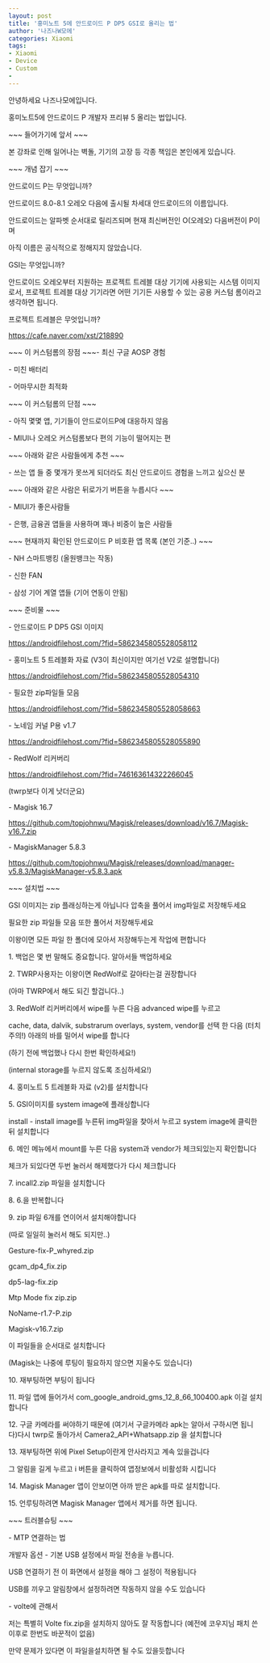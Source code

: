 ```yaml
---
layout: post
title: '홍미노트 5에 안드로이드 P DP5 GSI로 올리는 법'
author: '나즈나W모에'
categories: Xiaomi
tags:
- Xiaomi
- Device
- Custom
- 
---
```



<script> location.href='https://cafe.naver.com/develoid/813312' ; </script>

<p>안녕하세요 나즈나모에입니다.</p>
<p>홍미노트5에 안드로이드 P 개발자 프리뷰 5 올리는 법입니다.</p>
<p>~~~ 들어가기에 앞서 ~~~</p>
<p>본 강좌로 인해 일어나는 벽돌, 기기의 고장 등 각종 책임은 본인에게 있습니다.</p>
<p>~~~ 개념 잡기 ~~~</p>
<p>안드로이드 P는 무엇입니까?</p>
<p>안드로이드 8.0-8.1 오레오 다음에 출시될 차세대 안드로이드의 이름입니다.</p>
<p>안드로이드는 알파벳 순서대로 릴리즈되며 현재 최신버전인 O(오레오) 다음버전이 P이며</p>
<p>아직 이름은 공식적으로 정해지지 않았습니다.</p>
<p>GSI는 무엇입니까?</p>
<p>안드로이드 오레오부터 지원하는 프로젝트 트레블 대상 기기에 사용되는 시스템 이미지로서, 프로젝트 트레블 대상 기기라면 어떤 기기든 사용할 수 있는 공용 커스텀 롬이라고 생각하면 됩니다.</p>
<p></p>
<p>프로젝트 트레블은 무엇입니까?</p>
<p><a href="https://cafe.naver.com/xst/218890">https://cafe.naver.com/xst/218890</a></p>
<p>~~~ 이 커스텀롬의 장점 ~~~- 최신 구글 AOSP 경험</p>
<p>- 미친 배터리</p>
<p>- 어마무시한 최적화</p>
<p>~~~ 이 커스텀롬의 단점 ~~~</p>
<p>- 아직 몇몇 앱, 기기들이 안드로이드P에 대응하지 않음</p>
<p>- MIUI나 오레오 커스텀롬보다 편의 기능이 떨어지는 편</p>
<p>~~~ 아래와 같은 사람들에게 추천 ~~~</p>
<p>- 쓰는 앱 들 중 몇개가 못쓰게 되더라도 최신 안드로이드 경험을 느끼고 싶으신 분</p>
<p>~~~ 아래와 같은 사람은 뒤로가기 버튼을 누릅시다 ~~~</p>
<p>- MIUI가 좋은사람들</p>
<p>- 은행, 금융권 앱들을 사용하며 꽤나 비중이 높은 사람들</p>
<p></p>
<p>~~~ 현재까지 확인된 안드로이드 P 비호환 앱 목록 (본인 기준..) ~~~</p>
<p>- NH 스마트뱅킹 (올원뱅크는 작동)</p>
<p>- 신한 FAN</p>
<p>- 삼성 기어 계열 앱들 (기어 연동이 안됨)</p>
<p>~~~ 준비물 ~~~</p>
<p>- 안드로이드 P DP5 GSI 이미지</p>
<p><a href="https://androidfilehost.com/?fid=5862345805528058112">https://androidfilehost.com/?fid=5862345805528058112</a></p>
<p>- 홍미노트 5 트레블화 자료 (V3이 최신이지만 여기선 V2로 설명합니다)</p>
<p><a href="https://androidfilehost.com/?fid=5862345805528054310">https://androidfilehost.com/?fid=5862345805528054310</a></p>
<p>- 필요한 zip파일들 모음</p>
<p><a href="https://androidfilehost.com/?fid=5862345805528058663">https://androidfilehost.com/?fid=5862345805528058663</a></p>
<p>- 노네임 커널 P용 v1.7</p>
<p><a href="https://androidfilehost.com/?fid=5862345805528055890">https://androidfilehost.com/?fid=5862345805528055890</a></p>
<p>- RedWolf 리커버리 </p>
<p><a href="https://androidfilehost.com/?fid=746163614322266045">https://androidfilehost.com/?fid=746163614322266045</a></p>
<p>(twrp보다 이게 낫더군요)</p>
<p>- Magisk 16.7</p>
<p><a href="https://github.com/topjohnwu/Magisk/releases/download/v16.7/Magisk-v16.7.zip">https://github.com/topjohnwu/Magisk/releases/download/v16.7/Magisk-v16.7.zip</a></p>
<p>- MagiskManager 5.8.3</p>
<p><a href="https://github.com/topjohnwu/Magisk/releases/download/manager-v5.8.3/MagiskManager-v5.8.3.apk">https://github.com/topjohnwu/Magisk/releases/download/manager-v5.8.3/MagiskManager-v5.8.3.apk</a></p>
<p>~~~ 설치법 ~~~</p>
<p>GSI 이미지는 zip 플래싱하는게 아닙니다 압축을 풀어서 img파일로 저장해두세요</p>
<p>필요한 zip 파일들 모음 또한 풀어서 저장해두세요</p>
<p>이왕이면 모든 파일 한 폴더에 모아서 저장해두는게 작업에 편합니다</p>
<p></p>
<p>1. 백업은 몇 번 말해도 중요합니다. 알아서들 백업하세요</p>
<p>2. TWRP사용자는 이왕이면 RedWolf로 갈아타는걸 권장합니다</p>
<p>(아마 TWRP에서 해도 되긴 할겁니다..)</p>
<p>3. RedWolf 리커버리에서 wipe를 누른 다음 advanced wipe를 누르고</p>
<p>cache, data, dalvik, substrarum overlays, system, vendor를 선택 한 다음 (터치 주의!) 아래의 바를 밀어서 wipe를 합니다</p>
<p>(하기 전에 백업했나 다시 한번 확인하세요!)</p>
<p>(internal storage를 누르지 않도록 조심하세요!)</p>
<p>4. 홍미노트 5 트레블화 자료 (v2)를 설치합니다</p>
<p>5. GSI이미지를 system image에 플래싱합니다</p>
<p>install - install image를 누른뒤 img파일을 찾아서 누르고 system image에 클릭한 뒤 설치합니다</p>
<p>6. 메인 메뉴에서 mount를 누른 다음 system과 vendor가 체크되있는지 확인합니다</p>
<p>체크가 되있다면 두번 눌러서 해제했다가 다시 체크합니다</p>
<p>7. incall2.zip 파일을 설치합니다</p>
<p>8. 6.을 반복합니다</p>
<p>9. zip 파일 6개를 연이어서 설치해야합니다</p>
<p>(따로 일일히 눌러서 해도 되지만..)</p>
<p>Gesture-fix-P_whyred.zip</p>
<p>gcam_dp4_fix.zip</p>
<p>dp5-lag-fix.zip</p>
<p>Mtp Mode fix zip.zip</p>
<p>NoName-r1.7-P.zip</p>
<p>Magisk-v16.7.zip</p>
<p>이 파일들을 순서대로 설치합니다</p>
<p>(Magisk는 나중에 루팅이 필요하지 않으면 지울수도 있습니다)</p>
<p>10. 재부팅하면 부팅이 됩니다</p>
<p>11. 파일 앱에 들어가서 com_google_android_gms_12_8_66_100400.apk 이걸 설치합니다</p>
<p>12. 구글 카메라를 써야하기 때문에 (여기서 구글카메라 apk는 알아서 구하시면 됩니다)다시 twrp로 돌아가서 Camera2_API+Whatsapp.zip 을 설치합니다</p>
<p>13. 재부팅하면 위에 Pixel Setup이란게 안사라지고 계속 있을겁니다</p>
<p>그 알림을 길게 누르고 i 버튼을 클릭하여 앱정보에서 비활성화 시킵니다</p>
<p>14. Magisk Manager 앱이 안보이면 아까 받은 apk를 따로 설치합니다.</p>
<p>15. 언루팅하려면 Magisk Manager 앱에서 제거를 하면 됩니다.</p>
<p>~~~ 트러블슈팅 ~~~</p>
<p></p>
<p>- MTP 연결하는 법</p>
<p>개발자 옵션 - 기본 USB 설정에서 파일 전송을 누릅니다.</p>
<p>USB 연결하기 전 이 화면에서 설정을 해야 그 설정이 적용됩니다</p>
<p>USB를 끼우고 알림창에서 설정하려면 작동하지 않을 수도 있습니다</p>
<p>- volte에 관해서</p>
<p>저는 특별히 Volte fix.zip을 설치하지 않아도 잘 작동합니다 (예전에 코우지님 패치 쓴 이후로 한번도 바꾼적이 없음)</p>
<p>만약 문제가 있다면 이 파일을설치하면 될 수도 있을듯합니다</p>

